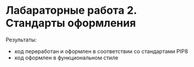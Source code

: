 # Лабараторные работа 2. Стандарты оформления
Результаты: 
- код переработан и оформлен в соответствии со стандартами PIP8
- код оформлен в функциональном стиле